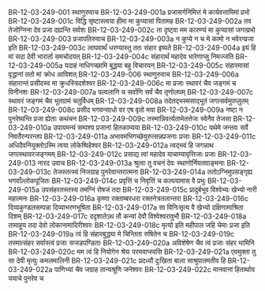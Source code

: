 BR-12-03-249-001  	स्थाणुरुवाच
BR-12-03-249-001a	प्रजासर्गनिमित्तं मे कार्यवत्तामिमां प्रभो
BR-12-03-249-001c	विद्धि सृष्टास्त्वया हीमा मा कुप्यासां पितामह
BR-12-03-249-002a	तव तेजोग्निना देव प्रजा दह्यन्ति सर्वशः
BR-12-03-249-002c	ता दृष्ट्वा मम कारुण्यं मा कुप्यासां जगत्प्रभो
BR-12-03-249-003  	प्रजापतिरुवाच
BR-12-03-249-003a	न कुप्ये न च मे कामो न भवेरन्प्रजा इति
BR-12-03-249-003c	लाघवार्थं धरण्यास्तु ततः संहार इष्यते
BR-12-03-249-004a	इयं हि मां सदा देवी भारार्ता समचोदयत्
BR-12-03-249-004c	संहारार्थं महादेव भारेणाप्सु निमज्जति
BR-12-03-249-005a	यदाहं नाधिगच्छामि बुद्ध्या बहु विचारयन्
BR-12-03-249-005c	संहारमासां वृद्धानां ततो मां क्रोध आविशत्
BR-12-03-249-006  	स्थाणुरुवाच
BR-12-03-249-006a	संहारान्तं प्रसीदस्व मा क्रुधस्त्रिदशेश्वर
BR-12-03-249-006c	मा प्रजाः स्थावरं चैव जङ्गमं च विनीनशः
BR-12-03-249-007a	पल्वलानि च सर्वाणि सर्वं चैव तृणोलपम्
BR-12-03-249-007c	स्थावरं जङ्गमं चैव भूतग्रामं चतुर्विधम्
BR-12-03-249-008a	तदेतद्भस्मसाद्भूतं जगत्सर्वमुपप्लुतम्
BR-12-03-249-008c	प्रसीद भगवन्साधो वर एष वृतो मया
BR-12-03-249-009a	नष्टा न पुनरेष्यन्ति प्रजा ह्येताः कथंचन
BR-12-03-249-009c	तस्मान्निवर्त्यतामेतत्तेजः स्वेनैव तेजसा
BR-12-03-249-010a	उपायमन्यं सम्पश्य प्रजानां हितकाम्यया
BR-12-03-249-010c	यथेमे जन्तवः सर्वे निवर्तेरन्परन्तप
BR-12-03-249-011a	अभावमभिगच्छेयुरुत्सन्नप्रजनाः प्रजाः
BR-12-03-249-011c	अधिदैवनियुक्तोऽस्मि त्वया लोकेष्विहेश्वर
BR-12-03-249-012a	त्वद्भवं हि जगन्नाथ जगत्स्थावरजङ्गमम्
BR-12-03-249-012c	प्रसाद्य त्वां महादेव याचाम्यावृत्तिजाः प्रजाः
BR-12-03-249-013  	नारद उवाच
BR-12-03-249-013a	श्रुत्वा तु वचनं देवः स्थाणोर्नियतवाङ्मनाः
BR-12-03-249-013c	तेजस्तत्स्वं निजग्राह पुनरेवान्तरात्मना
BR-12-03-249-014a	ततोऽग्निमुपसङ्गृह्य भगवाँल्लोकपूजितः
BR-12-03-249-014c	प्रवृत्तिं च निवृत्तिं च कल्पयामास वै प्रभुः
BR-12-03-249-015a	उपसंहरतस्तस्य तमग्निं रोषजं तदा
BR-12-03-249-015c	प्रादुर्बभूव विश्वेभ्यः खेभ्यो नारी महात्मनः
BR-12-03-249-016a	कृष्णा रक्ताम्बरधरा रक्तनेत्रतलान्तरा
BR-12-03-249-016c	दिव्यकुण्डलसम्पन्ना दिव्याभरणभूषिता
BR-12-03-249-017a	सा विनिःसृत्य वै खेभ्यो दक्षिणामाश्रिता दिशम्
BR-12-03-249-017c	ददृशातेऽथ तौ कन्यां देवौ विश्वेश्वरावुभौ
BR-12-03-249-018a	तामाहूय तदा देवो लोकानामादिरीश्वरः
BR-12-03-249-018c	मृत्यो इति महीपाल जहि चेमाः प्रजा इति
BR-12-03-249-019a	त्वं हि संहारबुद्ध्या मे चिन्तिता रुषितेन च
BR-12-03-249-019c	तस्मात्संहर सर्वास्त्वं प्रजाः सजडपण्डिताः
BR-12-03-249-020a	अविशेषेण चैव त्वं प्रजाः संहर भामिनि
BR-12-03-249-020c	मम त्वं हि नियोगेन श्रेयः परमवाप्स्यसि
BR-12-03-249-021a	एवमुक्ता तु सा देवी मृत्युः कमलमालिनी
BR-12-03-249-021c	प्रदध्यौ दुःखिता बाला साश्रुपातमतीव हि
BR-12-03-249-022a	पाणिभ्यां चैव जग्राह तान्यश्रूणि जनेश्वरः
BR-12-03-249-022c	मानवानां हितार्थाय ययाचे पुनरेव च

